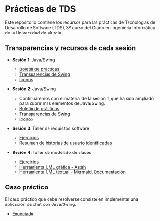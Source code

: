 # Prácticas de TDS

Este repositorio contiene los recursos para las prácticas de 
Tecnologías de Desarrollo de Software (TDS), 3º curso del Grado en Ingeniería Informática de la Universidad de Murcia.

## Transparencias y recursos de cada sesión

- **Sesión 1**: Java/Swing
  - [Boletín de prácticas](boletines/boletin-swing.md)
  - [Transparencias de Swing](https://aulavirtual.um.es/access/content/group/1905_G_2024_N_N/Pr%C3%A1cticas%20-%20Grupo%201/Pr%C3%A1ctica%20de%20GUI%20-%20Swing/TDS-Swing-parte-1.pdf)
  - [Iconos](https://aulavirtual.um.es/access/content/group/1905_G_2024_N_N/Pr%C3%A1cticas-1/Pr%C3%A1ctica%20de%20GUI%20-%20Swing/recursos%20G1/img.zip)

- **Sesión 2**: Java/Swing
  - Continuáremos con el material de la sesión 1, que ha sido ampliado para cubrir más elementos de Java/Swing.
  - [Boletín de prácticas](boletines/boletin-swing.md)
  - [Transparencias de Swing](https://aulavirtual.um.es/access/content/group/1905_G_2024_N_N/Pr%C3%A1cticas%20-%20Grupo%201/Pr%C3%A1ctica%20de%20GUI%20-%20Swing/TDS-Swing-parte-1.pdf)
  - [Iconos](https://aulavirtual.um.es/access/content/group/1905_G_2024_N_N/Pr%C3%A1cticas-1/Pr%C3%A1ctica%20de%20GUI%20-%20Swing/recursos%20G1/img.zip)

- **Sesión 3**: Taller de requisitos software
  - [Ejercicios](https://aulavirtual.um.es/access/content/group/1905_G_2024_N_N/Pr%C3%A1cticas/Pr%C3%A1ctica%202.%20Requisitos%20y%20Clases%20del%20Dominio/TDS-AppMusic-2023-v1.pdf)
  - [Resumen de historias de usuario identificadas](boletines/historias-usuario.md)

- **Sesión 4**: Taller de modelado de clases
  - [Ejercicios](https://aulavirtual.um.es/access/content/group/1905_G_2024_N_N/Pr%C3%A1cticas/Pr%C3%A1ctica%202.%20Requisitos%20y%20Clases%20del%20Dominio/TDS-ModeladoClases-2024.pdf)
  - [Herramienta UML gráfica - Astah](https://astah.net/downloads/)
  - [Herramienta UML textual - Mermaid](https://mermaid.live). [Documentación](https://mermaid.js.org/syntax/classDiagram.html) 


## Caso práctico
El caso práctico que debe resolverse consiste en implementar una aplicación de chat con Java/Swing.

- [Enunciado](https://aulavirtual.um.es/access/content/group/1905_G_2024_N_N/Caso%20pr%C3%A1ctico%20-%20AppChat/TDS-AppChat-v1.0.1.pdf)
